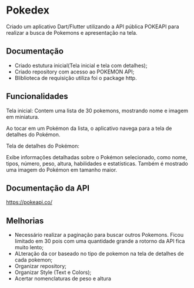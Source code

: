 # Pokedex

Criado um aplicativo Dart/Flutter utilizando a API pública POKEAPI para realizar a busca de Pokemons e apresentação na tela.

## Documentação

- Criado estutura inicial(Tela inicial e tela com detalhes);
- Criado repository com acesso ao POKEMON API;
- Bliblioteca de requisição utiliza foi o package http.

## Funcionalidades

Tela inicial:
Contem uma lista de 30 pokemons, mostrando nome e imagem em miniatura.

Ao tocar em um Pokémon da lista, o aplicativo navega para a tela de detalhes do Pokémon.

Tela de detalhes do Pokémon:

Exibe informações detalhadas sobre o Pokémon selecionado, como nome, tipos, número, peso, altura, habilidades e estatísticas.
Também é mostrado uma imagem do Pokémon em tamanho maior.

## Documentação da API

https://pokeapi.co/

## Melhorias

- Necessário realizar a paginação para buscar outros Pokemons. Ficou limitado em 30 pois com uma quantidade grande a rotorno da API fica muito lento;
- ALteração da cor baseado no tipo de pokemon na tela de detalhes de cada pokemon;
- Organizar repository;
- Organizar Style (Text e Colors);
- Acertar nomenclaturas de peso e altura
